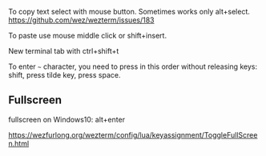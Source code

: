 To copy text select with mouse button. Sometimes works only alt+select. https://github.com/wez/wezterm/issues/183

To paste use mouse middle click or shift+insert.

New terminal tab with ctrl+shift+t

To enter `~` character, you need to press in this order without releasing keys: shift, press tilde key, press space.

## Fullscreen

fullscreen on Windows10: alt+enter

https://wezfurlong.org/wezterm/config/lua/keyassignment/ToggleFullScreen.html
